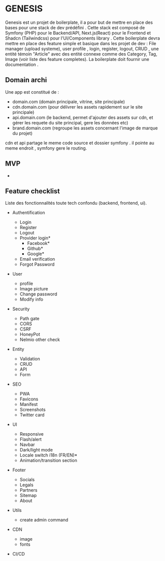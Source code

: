 # GENESIS

Genesis est un projet de boilerplate, il a pour but de mettre en place des bases pour une stack de dev prédéfini . Cette stack est composé de Symfony (PHP) pour le Backend/API, Next.js(React) pour le Frontend et Shadcn (Tailwindcss) pour l'UI/Components library . Cette boilerplate devra mettre en place des feature simple et basique dans les projet de dev : File manager (upload systeme), user profile , login, register, logout, CRUD , une entité témoin "Article" avec des entité connexe comme des Category, Tag, Image (voir liste des feature completes). La boilerplate doit fournir une documentation .

## Domain archi

Une app est constitué de :
- domain.com (domain principale, vitrine, site principale)
- cdn.domain.com (pour délivrer les assets rapidement sur le site principale)
- api.domain.com (le backend, permet d'ajouter des assets sur cdn, et gérer les requete du site principal, gere les données etc)
- brand.domain.com (regroupe les assets concernant l'image de marque du projet)

cdn et api partage le meme code source et dossier symfony . il pointe au meme endroit , symfony gere le routing.

## MVP

- 

## Feature checklist

Liste des fonctionnalités toute tech confondu (backend, frontend, ui).

- Authentification
    - Login
    - Register
    - Logout
    - Provider login*
        - Facebook*
        - Github*
        - Google*
    - Email verification
    - Forgot Password

- User
    - profile
    - Image picture
    - Change password
    - Modify info 

- Security
    - Path gate
    - CORS
    - CSRF
    - HoneyPot
    - Nelmio other check

- Entity
    - Validation
    - CRUD
    - API
    - Form

- SEO
    - PWA
    - Favicons
    - Manifest
    - Screenshots
    - Twitter card

- UI
    - Responsive
    - Flash/alert
    - Navbar
    - Dark/light mode
    - Locale switch i18n (FR/EN)*
    - Animation/transition section

- Footer
    - Socials
    - Legals
    - Partners
    - Sitemap
    - About

- Utils
    - create admin command

- CDN
    - image
    - fonts

- CI/CD
